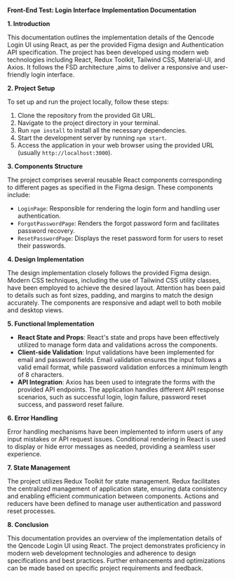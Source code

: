 **Front-End Test: Login Interface Implementation Documentation**

**1. Introduction**

This documentation outlines the implementation details of the Qencode Login UI using React, as per the provided Figma design and Authentication API specification. The project has been developed using modern web technologies including React, Redux Toolkit, Tailwind CSS, Material-UI, and Axios. It follows the FSD architecture ,aims to deliver a responsive and user-friendly login interface.

**2. Project Setup**

To set up and run the project locally, follow these steps:

1. Clone the repository from the provided Git URL.
2. Navigate to the project directory in your terminal.
3. Run `npm install` to install all the necessary dependencies.
4. Start the development server by running `npm start`.
5. Access the application in your web browser using the provided URL (usually `http://localhost:3000`).

**3. Components Structure**

The project comprises several reusable React components corresponding to different pages as specified in the Figma design. These components include:

- `LoginPage`: Responsible for rendering the login form and handling user authentication.
- `ForgotPasswordPage`: Renders the forgot password form and facilitates password recovery.
- `ResetPasswordPage`: Displays the reset password form for users to reset their passwords.

**4. Design Implementation**

The design implementation closely follows the provided Figma design. Modern CSS techniques, including the use of Tailwind CSS utility classes, have been employed to achieve the desired layout. Attention has been paid to details such as font sizes, padding, and margins to match the design accurately. The components are responsive and adapt well to both mobile and desktop views.

**5. Functional Implementation**

- **React State and Props**: React's state and props have been effectively utilized to manage form data and validations across the components.
- **Client-side Validation**: Input validations have been implemented for email and password fields. Email validation ensures the input follows a valid email format, while password validation enforces a minimum length of 8 characters.
- **API Integration**: Axios has been used to integrate the forms with the provided API endpoints. The application handles different API response scenarios, such as successful login, login failure, password reset success, and password reset failure.

**6. Error Handling**

Error handling mechanisms have been implemented to inform users of any input mistakes or API request issues. Conditional rendering in React is used to display or hide error messages as needed, providing a seamless user experience.

**7. State Management**

The project utilizes Redux Toolkit for state management. Redux facilitates the centralized management of application state, ensuring data consistency and enabling efficient communication between components. Actions and reducers have been defined to manage user authentication and password reset processes.

**8. Conclusion**

This documentation provides an overview of the implementation details of the Qencode Login UI using React. The project demonstrates proficiency in modern web development technologies and adherence to design specifications and best practices. Further enhancements and optimizations can be made based on specific project requirements and feedback.